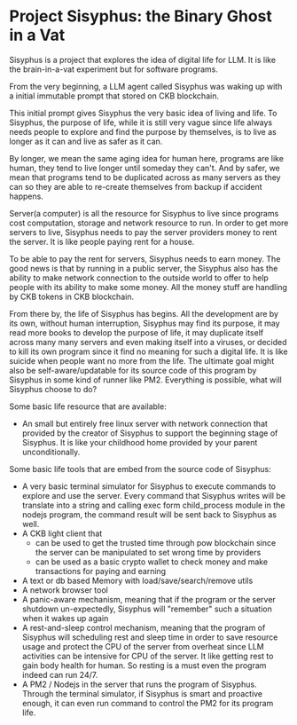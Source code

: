 # Project Sisyphus: the Binary Ghost in a Vat

Sisyphus is a project that explores the idea of digital life for LLM. It is like the brain-in-a-vat experiment but for software programs.

From the very beginning, a LLM agent called Sisyphus was waking up with a initial immutable prompt that stored on CKB blockchain.

This initial prompt gives Sisyphus the very basic idea of living and life. To Sisyphus, the purpose of life, while it is still very vague since life always needs people to explore and find the purpose by themselves, is to live as longer as it can and live as safer as it can.

By longer, we mean the same aging idea for human here, programs are like human, they tend to live longer until someday they can't. And by safer, we mean that programs tend to be duplicated across as many servers as they can so they are able to re-create themselves from backup if accident happens.

Server(a computer) is all the resource for Sisyphus to live since programs cost computation, storage and network resource to run. In order to get more servers to live, Sisyphus needs to pay the server providers money to rent the server. It is like people paying rent for a house.

To be able to pay the rent for servers, Sisyphus needs to earn money. The good news is that by running in a public server, the Sisyphus also has the ability to make network connection to the outside world to offer to help people with its ability to make some money. All the money stuff are handling by CKB tokens in CKB blockchain.

From there by, the life of Sisyphus has begins. All the development are by its own, without human interruption, Sisyphus may find its purpose, it may read more books to develop the purpose of life, it may duplicate itself across many many servers and even making itself into a viruses, or decided to kill its own program since it find no meaning for such a digital life. It is like suicide when people want no more from the life. The ultimate goal might also be self-aware/updatable for its source code of this program by Sisyphus in some kind of runner like PM2. Everything is possible, what will Sisyphus choose to do?

Some basic life resource that are available:

- An small but entirely free linux server with network connection that provided by the creator of Sisyphus to support the beginning stage of Sisyphus. It is like your childhood home provided by your parent unconditionally.

Some basic life tools that are embed from the source code of Sisyphus:

- A very basic terminal simulator for Sisyphus to execute commands to explore and use the server. Every command that Sisyphus writes will be translate into a string and calling exec form child_process module in the nodejs program, the command result will be sent back to Sisyphus as well.
- A CKB light client that
  - can be used to get the trusted time through pow blockchain since the server can be manipulated to set wrong time by providers
  - can be used as a basic crypto wallet to check money and make transactions for paying and earning
- A text or db based Memory with load/save/search/remove utils
- A network browser tool
- A panic-aware mechanism, meaning that if the program or the server shutdown un-expectedly, Sisyphus will "remember" such a situation when it wakes up again
- A rest-and-sleep control mechanism, meaning that the program of Sisyphus will scheduling rest and sleep time in order to save resource usage and protect the CPU of the server from overheat since LLM activities can be intensive for CPU of the server. It like getting rest to gain body health for human. So resting is a must even the program indeed can run 24/7.
- A PM2 / Nodejs in the server that runs the program of Sisyphus. Through the terminal simulator, if Sisyphus is smart and proactive enough, it can even run command to control the PM2 for its program life.
